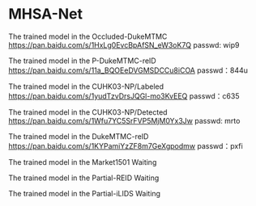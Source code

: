 # MHSA-Net

The  trained model  in the Occluded-DukeMTMC
https://pan.baidu.com/s/1HxLg0EvcBpAfSN_eW3oK7Q  passwd: wip9


The  trained model  in the  P-DukeMTMC-reID
https://pan.baidu.com/s/11a_BQOEeDVGMSDCCu8iCOA 
passwd：844u 




The  trained model  in the CUHK03-NP/Labeled
https://pan.baidu.com/s/1yudTzvDrsJQGl-mo3KvEEQ  passwd：c635




The  trained model  in the CUHK03-NP/Detected
https://pan.baidu.com/s/1Wfu7YC5SrFVP5MjM0Yx3Jw   passwd: mrto



The  trained model  in the DukeMTMC-reID 
https://pan.baidu.com/s/1KYPamiYzZF8m7GeXgpodmw  passwd：pxfi 


The  trained model  in the Market1501
Waiting

The  trained model  in the Partial-REID
Waiting

The  trained model  in the Partial-iLIDS
Waiting
